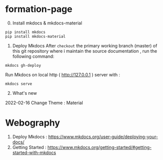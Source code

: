 # formation-page

0. Install mkdocs & mkdocs-material

```
pip install mkdocs
pip install mkdocs-material
```


1. Deploy Mkdocs 
After  ``` checkout ``` the primary working branch (master) of this git repository where i maintain the source documentation , run the following command:

```
mkdocs gh-deploy
```
Run Mkdocs on local http ( http://127.0.0.1 ) server with : 
```
mkdocs serve
```
2. What's new

2022-02-16 Change Theme : Material
# Webography

1. Deploy Mkdocs : https://www.mkdocs.org/user-guide/deploying-your-docs/ 
2. Getting Started : https://www.mkdocs.org/getting-started/#getting-started-with-mkdocs 